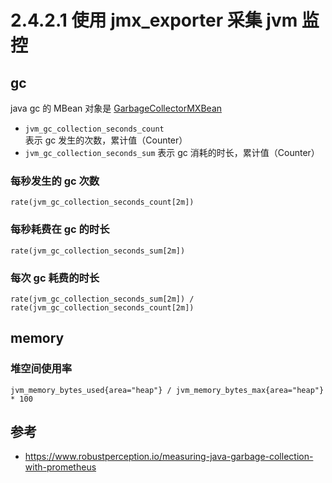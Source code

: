 # 2.4.2.1 使用 jmx_exporter 采集 jvm 监控

## gc

java gc 的 MBean 对象是 [GarbageCollectorMXBean](https://docs.oracle.com/javase/8/docs/api/java/lang/management/GarbageCollectorMXBean.html)

* `jvm_gc_collection_seconds_count` 表示 gc 发生的次数，累计值（Counter）
* `jvm_gc_collection_seconds_sum` 表示 gc 消耗的时长，累计值（Counter）

### 每秒发生的 gc 次数

    rate(jvm_gc_collection_seconds_count[2m])

### 每秒耗费在 gc 的时长

    rate(jvm_gc_collection_seconds_sum[2m])

### 每次 gc 耗费的时长 

    rate(jvm_gc_collection_seconds_sum[2m]) / rate(jvm_gc_collection_seconds_count[2m])

## memory

### 堆空间使用率

    jvm_memory_bytes_used{area="heap"} / jvm_memory_bytes_max{area="heap"} * 100

## 参考

- https://www.robustperception.io/measuring-java-garbage-collection-with-prometheus
